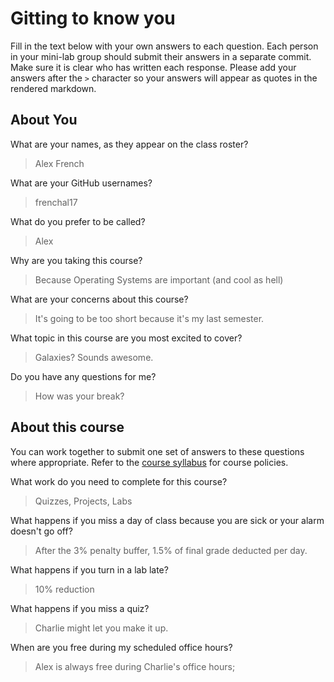 # Gitting to know you
Fill in the text below with your own answers to each question. Each person in your mini-lab group should submit their answers in a separate commit. Make sure it is clear who has written each response. Please add your answers after the `>` character so your answers will appear as quotes in the rendered markdown.

## About You
What are your names, as they appear on the class roster?
> Alex French

What are your GitHub usernames?
> frenchal17

What do you prefer to be called?
> Alex

Why are you taking this course?
> Because Operating Systems are important (and cool as hell)

What are your concerns about this course?
> It's going to be too short because it's my last semester.

What topic in this course are you most excited to cover?
> Galaxies? Sounds awesome.

Do you have any questions for me?
> How was your break?

## About this course
You can work together to submit one set of answers to these questions where appropriate. Refer to the [course syllabus](http://www.cs.grinnell.edu/~curtsinger/teaching/2017S/CSC213/syllabus/) for course policies.

What work do you need to complete for this course?
> Quizzes, Projects, Labs

What happens if you miss a day of class because you are sick or your alarm doesn't go off?
> After the 3% penalty buffer, 1.5% of final grade deducted per day.

What happens if you turn in a lab late?
> 10% reduction

What happens if you miss a quiz?
> Charlie might let you make it up.

When are you free during my scheduled office hours?
> Alex is always free during Charlie's office hours; 
